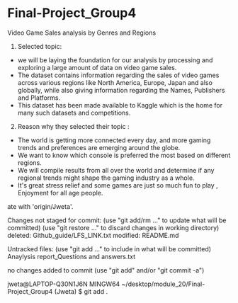 # Final-Project_Group4


Video Game Sales analysis by Genres and Regions

 1. Selected topic:
 
- we will be laying the foundation for our analysis by processing and exploring a large amount of data on video game sales.
- The dataset contains information regarding the sales of video games across various regions like North America, Europe, Japan and also globally, while also giving information regarding the Names, Publishers and Platforms. 
- This dataset has been made available to Kaggle which is the home for many such datasets and competitions.

2. Reason why they selected their topic :

- The world is getting more connected every day, and more gaming trends and preferences are emerging around the globe. 
- We want to know which console is preferred the most based on different regions. 
- We will compile results from all over the world and determine if any regional trends might shape the gaming industry as a whole.
- It's great stress relief and some games are just so much fun to play , Enjoyment for all age people.

ate with 'origin/Jweta'.

Changes not staged for commit:
  (use "git add/rm <file>..." to update what will be committed)
  (use "git restore <file>..." to discard changes in working directory)
        deleted:    Github_guide/LFS_LINK.txt
        modified:   README.md

Untracked files:
  (use "git add <file>..." to include in what will be committed)
        Anaylysis report_Questions and answers.txt

no changes added to commit (use "git add" and/or "git commit -a")

jweta@LAPTOP-Q30N1J6N MINGW64 ~/desktop/module_20/Final-Project_Group4 (Jweta)
$ git add .

